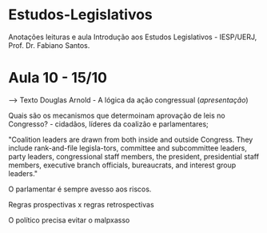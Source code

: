 # Estudos-Legislativos
Anotações leituras e aula Introdução aos Estudos Legislativos - IESP/UERJ, Prof. Dr. Fabiano Santos.

# Aula 10 - 15/10

--> Texto Douglas Arnold - A lógica da ação congressual (*apresentação*)

Quais são os mecanismos que determoinam aprovação de leis no Congresso? - cidadãos, líderes da coalizão e parlamentares;

"Coalition leaders are drawn from both inside and outside Congress. They include rank-and-file legisla-tors, committee and subcommittee leaders, party leaders, congressional staff members, the president, presidential staff members, executive branch officials, bureaucrats, and interest group leaders."

O parlamentar é sempre avesso aos riscos.

Regras prospectivas x regras retrospectivas

O político precisa evitar o malpxasso
